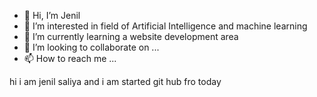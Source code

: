 - 👋 Hi, I’m Jenil
- 👀 I’m interested in field of Artificial Intelligence and machine learning
- 🌱 I’m currently learning a website development area
- 💞️ I’m looking to collaborate on ...
- 📫 How to reach me ...

<!---
jenil59/jenil59 is a ✨ special ✨ repository because its `README.md` (this file) appears on your GitHub profile.
You can click the Preview link to take a look at your changes.
--->


hi i am jenil saliya and i am started git hub fro today
